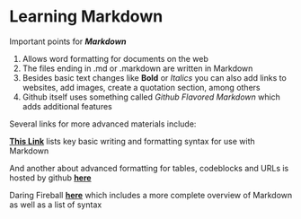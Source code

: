 # Learning Markdown

Important points for _**Markdown**_

1. Allows word formatting for documents on the web
1. The files ending in .md or .markdown are written in Markdown
1. Besides basic text changes like **Bold** or *Italics* you can also add links to websites, add images, create a quotation section, among others
1. Github itself uses something called *Github Flavored Markdown* which adds additional features

Several links for more advanced materials include:

[**This Link**](https://help.github.com/en/articles/basic-writing-and-formatting-syntax) lists key basic writing and formatting syntax for use with Markdown

And another about advanced formatting for tables, codeblocks and URLs is hosted by github [**here**](https://help.github.com/en/articles/working-with-advanced-formatting)

Daring Fireball [**here**](https://daringfireball.net/projects/markdown/syntax) which includes a more complete overview of Markdown as well as a list of syntax

